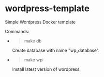 # wordpress-template
Simple Wordpress Docker template

Commands:
 - >make db
   > 
    Create database with name "wp_database".


 - >make wpi
   > 
    Install latest version of wordpress.
